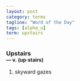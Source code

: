 ```yaml
---
layout: post
category: terms
tagline: "Word of the Day"
tags: [alpha_u]
term: upstairs
---
```


<h3>Upstairs<br/> <small>&mdash; v. (up<span>&middot;</span>stairs)</small></h3>
<p><ol><li>skyward gazes</li>
</ol></p>

